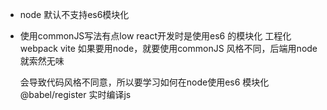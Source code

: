 - node 默认不支持es6模块化
- 使用commonJS写法有点low
  react开发时是使用es6 的模块化  工程化 webpack vite
  如果要用node，就要使用commonJS 风格不同，后端用node就索然无味

  会导致代码风格不同意，所以要学习如何在node使用es6 模块化
  @babel/register 实时编译js